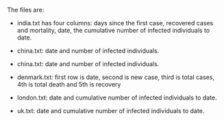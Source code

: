 
The files are:

* india.txt has four columns: days since the first case, recovered cases and mortality, date, the cumulative number of infected individuals to date. 

* china.txt: date and number of infected individuals. 
* china.txt: date and number of infected individuals. 


* denmark.txt: first row is date, second is new case, third is total cases, 4th is total death and 5th is recovery 

* london.txt: date and cumulative number of infected individuals to date. 
* uk.txt: date and cumulative number of infected individuals to date. 
